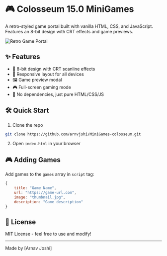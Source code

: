 # 🎮 Colosseum 15.0 MiniGames

A retro-styled game portal built with vanilla HTML, CSS, and JavaScript. Features an 8-bit design with CRT effects and game previews.

![Retro Game Portal](https://arnvjshi.github.io/MiniGames-colosseum/)

## ✨ Features

- 🎨 8-bit design with CRT scanline effects
- 📱 Responsive layout for all devices
- 🖼️ Game preview modal
- 🎮 Full-screen gaming mode
- 🚀 No dependencies, just pure HTML/CSS/JS

## 🛠️ Quick Start

1. Clone the repo
```bash
git clone https://github.com/arnvjshi/MiniGames-colosseum.git
```

2. Open `index.html` in your browser

## 🎮 Adding Games

Add games to the `games` array in `script` tag:

```javascript
{
    title: "Game Name",
    url: "https://game-url.com",
    image: "thumbnail.jpg",
    description: "Game description"
}
```

## 📝 License

MIT License - feel free to use and modify!

---
Made by [Arnav Joshi]
